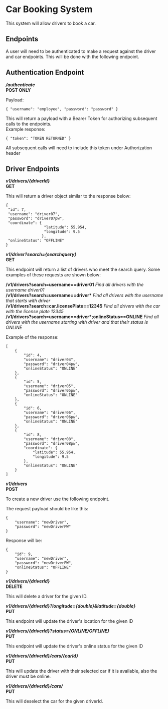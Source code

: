 # Car Booking System

This system will allow drivers to book a car.

## Endpoints

A user will need to be authenticated to make a request against the driver and car endpoints.
This will be done with the following endpoint.

## Authentication Endpoint
**_/authenticate_**<br/>
**POST ONLY**

Payload: 

`{ "username": "employee", "password": "password" }`

This will return a payload with a Bearer Token for authorizing subsequent calls to the endpoints.<br/>
Example response:

`{
     "token": "TOKEN RETURNED"
 }`
 
 All subsequent calls will need to include this token under Authorization header
 
## Driver Endpoints
 
 **_v1/drivers/{driverId}_**<br/>
 **GET**
 
 This will return a driver object similar to the response below:
 
 ```
 {
  "id": 7,
  "username": "driver07",
  "password": "driver07pw",
  "coordinate": {
                  "latitude": 55.954,
                  "longitude": 9.5
                 },
  "onlineStatus": "OFFLINE"
 }
```
**_v1/driver?search={searchquery}_**<br/>
**GET**

This endpoint will return a list of drivers who meet the search query. Some examples of these requests are shown below:<br/>

**/v1/drivers?search=username==driver01** _Find all drivers with the username driver01_<br/>
**/v1/drivers?search=username==driver&ast;** _Find all drivers with the username that starts with driver_<br/>
**/v1/drivers?search=car.licensePlate==12345** _Find all drivers with the car with the license plate 12345_<br/>
**/v1/drivers?search=username==driver\*;onlineStatus==ONLINE** _Find all drivers with the username starting with driver and that their status is ONLINE_<br/>

Example of the response:<br/>
```
[
    {
        "id": 4,
        "username": "driver04",
        "password": "driver04pw",
        "onlineStatus": "ONLINE"
    },
    {
        "id": 5,
        "username": "driver05",
        "password": "driver05pw",
        "onlineStatus": "ONLINE"
    },
    {
        "id": 6,
        "username": "driver06",
        "password": "driver06pw",
        "onlineStatus": "ONLINE"
    },
    {
        "id": 8,
        "username": "driver08",
        "password": "driver08pw",
        "coordinate": {
            "latitude": 55.954,
            "longitude": 9.5
        },
        "onlineStatus": "ONLINE"
    }
]
```
 
**_v1/drivers_**<br/>
**POST**

To create a new driver use the following endpoint.

The request payload should be like this:<br/>

```
{
	"username": "newDriver",
	"password": "newDriverPW"
}
```

Response will be:<br/>

```
{
    "id": 9,
    "username": "newDriver",
    "password": "newDriverPW",
    "onlineStatus": "OFFLINE"
}
```

**_v1/drivers/{driverId}_**<br/>
**DELETE**

This will delete a driver for the given ID.

**_v1/drivers/{driverId}?longitude={double}&latitude={double}_**<br/>
**PUT**

This endpoint will update the driver's location for the given ID<br/>

**_v1/drivers/{driverId}?status={ONLINE/OFFLINE}_**<br/>
**PUT**

This endpoint will update the driver's online status for the given ID<br/>

**_v1/drivers/{driverId}/cars/{carId}_**<br/>
**PUT**

This will update the driver with their selected car if it is available, also the driver must be online.

**_v1/drivers/{driverId}/cars/_**<br/>
**PUT**

This will deselect the car for the given driverId.